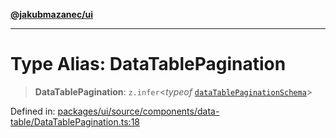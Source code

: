 [**@jakubmazanec/ui**](../README.md)

---

# Type Alias: DataTablePagination

> **DataTablePagination**: `z.infer`\<_typeof_
> [`dataTablePaginationSchema`](../variables/dataTablePaginationSchema.md)\>

Defined in:
[packages/ui/source/components/data-table/DataTablePagination.ts:18](https://github.com/jakubmazanec/tools/blob/66e975ab265618dba82f8e4c56654145b7ba4db7/packages/ui/source/components/data-table/DataTablePagination.ts#L18)
